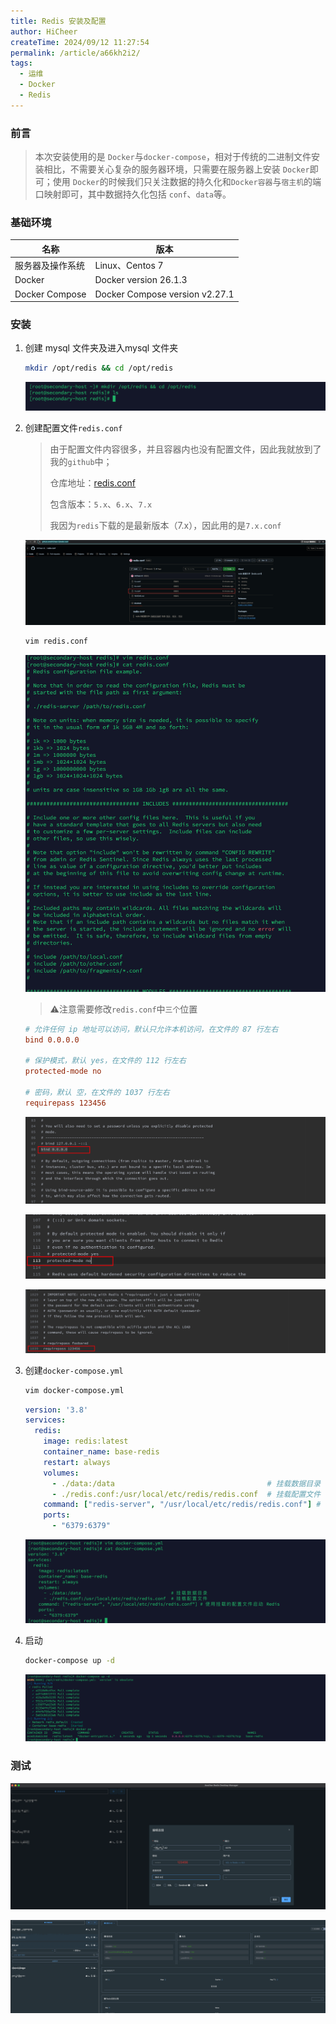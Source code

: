 ```yaml
---
title: Redis 安装及配置
author: HiCheer
createTime: 2024/09/12 11:27:54
permalink: /article/a66kh2i2/
tags:
  - 运维
  - Docker
  - Redis
---
```


### 前言

> 本次安装使用的是 `Docker`与`docker-compose`，相对于传统的二进制文件安装相比，不需要关心复杂的服务器环境，只需要在服务器上安装 `Docker`即可；使用 `Docker`的时候我们只关注数据的持久化和`Docker容器`与`宿主机`的端口映射即可，其中数据持久化包括 `conf`、`data`等。

### 基础环境

| 名称             | 版本                           |
| ---------------- | ------------------------------ |
| 服务器及操作系统 | Linux、Centos 7                |
| Docker           | Docker version 26.1.3          |
| Docker Compose   | Docker Compose version v2.27.1 |

### 安装

1. 创建 mysql 文件夹及进入mysql 文件夹

   ```bash
   mkdir /opt/redis && cd /opt/redis
   ```

   ![image-20240915145023033](assets/image-20240915145023033.png)

2. 创建配置文件`redis.conf`

   > 由于配置文件内容很多，并且容器内也没有配置文件，因此我就放到了我的`github`中；
   >
   > 仓库地址：[redis.conf](https://github.com/HiCheer-O/redis-conf)
   >
   > 包含版本：`5.x`、`6.x`、`7.x`
   >
   > 我因为`redis`下载的是最新版本（7.x），因此用的是`7.x.conf`

   ![image-20240915142512947](assets/image-20240915142512947.png)

   ```bash
   vim redis.conf
   ```

   ![image-20240915145142914](assets/image-20240915145142914.png)

   > ⚠️注意需要修改`redis.conf`中`三个`位置

   ```conf
   # 允许任何 ip 地址可以访问，默认只允许本机访问，在文件的 87 行左右
   bind 0.0.0.0
   
   # 保护模式，默认 yes，在文件的 112 行左右
   protected-mode no
   
   # 密码，默认 空，在文件的 1037 行左右
   requirepass 123456
   ```

   ![image-20240915144744872](assets/image-20240915144744872.png)

   ![image-20240915144809103](assets/image-20240915144809103.png)

   ![image-20240915144720146](assets/image-20240915144720146.png)

3. 创建`docker-compose.yml`

   ```bash
   vim docker-compose.yml
   ```

   ```yml
   version: '3.8'
   services:
     redis:
       image: redis:latest
       container_name: base-redis
       restart: always
       volumes:
         - ./data:/data                                  # 挂载数据目录
         - ./redis.conf:/usr/local/etc/redis/redis.conf  # 挂载配置文件
       command: ["redis-server", "/usr/local/etc/redis/redis.conf"] # 使用挂载的配置文件启动 Redis
       ports:
         - "6379:6379"
   ```

   ![image-20240915145228888](assets/image-20240915145228888.png)

4. 启动

   ```bash
   docker-compose up -d
   ```

   ![image-20240915145307900](assets/image-20240915145307900.png)

### 测试

![image-20240915163826717](assets/image-20240915163826717.png)

![image-20240915163851648](assets/image-20240915163851648.png)

